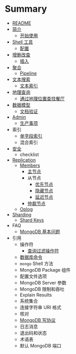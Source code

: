 # Summary

* [README](README.md)
* [简介](./introduction/README.md)
  * [开始使用](./introduction/getting-started.md)
* [Shell 工具](shell/README.md)
  * [配置](shell/configure.md)
* [增删改查](crud/README.md)
  * [插入](crud/insert.md)
* [聚合](aggregation/README.md)
  * [Pipeline](aggregation/pipeline.md)
* [文本搜索](text-search/README.md)
  * [文本索引](text-search/indexes.md)
* [地理查询](geo-queries/README.md)
  * [通过地理位置查找餐厅](geo-queries/example.md)
* [数据模型](data-models/README.md)
  * [文档验证](data-models/validation.md)
* [Admin](admin/README.md)
  * [生产事项](admin/prod-notes.md)
* 索引
  * [单字段索引](indexes/single-field.md)
  * 混合索引
* [安全](security/README.md)
  * checklist
* [Replication](replication/README.md)
  * [Members](replication/member/README.md)
    * [主节点](replication/member/primary.md)
    * 从节点
      * [优先节点](replication/member/secondary/priority.md)
      * [隐藏节点](replication/member/secondary/hidden.md)
      * [延迟节点](replication/member/secondary/delayed.md)
    * [仲裁节点](replication/member/arbiter.md)
  * [Oplog](replication/op-log.md)
* [Sharding](sharding/README.md)
  * [Shard Keys](sharding/keys.md)
* FAQ
  * [MongoDB 基本问题](faq/fundamentals.md)
* 引用
  * 操作符
    * [查询过滤操作符](reference/operators/query-and-project.md)
  * [数据库命令](reference/db-cmd/README.md)
  * `mongo` Shell 方法
  * MongoDB Package 组件
  * 配置文件选项
  * MongoDB Server 参数
  * MongoDB 限制和吞吐
  * Explain Results
  * 系统集合
  * 连接字符串 URI 格式
  * 核对
  * [MongoDB 写协议](reference/write-protocol.md)
  * 日志消息
  * 退出码和状态
  * 术语表
  * 默认 MongoDB 端口